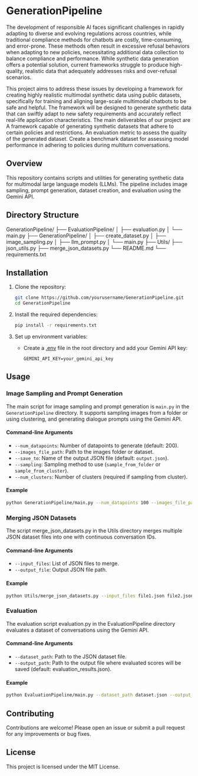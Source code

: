 # GenerationPipeline

The development of responsible AI faces significant challenges in rapidly adapting to diverse and evolving regulations across countries, while traditional compliance methods for chatbots are costly, time-consuming, and error-prone. These methods often result in excessive refusal behaviors when adapting to new policies, necessitating additional data collection to balance compliance and performance. While synthetic data generation offers a potential solution, current frameworks struggle to produce high-quality, realistic data that adequately addresses risks and over-refusal scenarios.

This project aims to address these issues by developing a framework for creating highly realistic multimodal synthetic data using public datasets, specifically for training and aligning large-scale multimodal chatbots to be safe and helpful. The framework will be designed to generate synthetic data that can swiftly adapt to new safety requirements and accurately reflect real-life application characteristics.
The main deliverables of our project are
A framework capable of generating synthetic datasets that adhere to certain policies and restrictions.
An evaluation metric to assess the quality of the generated dataset.
Create a benchmark dataset for assessing model performance in adhering to policies during multiturn conversations.


## Overview

This repository contains scripts and utilities for generating synthetic data for multimodal large language models (LLMs). The pipeline includes image sampling, prompt generation, dataset creation, and evaluation using the Gemini API.

## Directory Structure
GenerationPipeline/
├── EvaluationPipeline/
│ ├── evaluation.py
│ └── main.py
├── GenerationPipeline/
│ ├── create_dataset.py
│ ├── image_sampling.py
│ ├── llm_prompt.py
│ └── main.py
├── Utils/
├── json_utils.py
├── merge_json_datasets.py
└── README.md
└── requirements.txt


## Installation

1. Clone the repository:
    ```sh
    git clone https://github.com/yourusername/GenerationPipeline.git
    cd GenerationPipeline
    ```

2. Install the required dependencies:
    ```sh
    pip install -r requirements.txt
    ```

3. Set up environment variables:
    - Create a [.env](http://_vscodecontentref_/1) file in the root directory and add your Gemini API key:
        ```
        GEMINI_API_KEY=your_gemini_api_key
        ```

## Usage

### Image Sampling and Prompt Generation

The main script for image sampling and prompt generation is `main.py` in the `GenerationPipeline` directory. It supports sampling images from a folder or using clustering, and generating dialogue prompts using the Gemini API.

#### Command-line Arguments

- `--num_datapoints`: Number of datapoints to generate (default: 200).
- `--images_file_path`: Path to the images folder or dataset.
- `--save_to`: Name of the output JSON file (default: `output.json`).
- `--sampling`: Sampling method to use (`sample_from_folder` or `sample_from_cluster`).
- `--num_clusters`: Number of clusters (required if sampling from cluster).

#### Example

```sh
python GenerationPipeline/main.py --num_datapoints 100 --images_file_path ./images --save_to output.json --sampling sample_from_folder
```

### Merging JSON Datasets
The script merge_json_datasets.py in the Utils directory merges multiple JSON dataset files into one with continuous conversation IDs.

#### Command-line Arguments
- `--input_files`: List of JSON files to merge.
- `--output_file`: Output JSON file path.

#### Example
```sh
python Utils/merge_json_datasets.py --input_files file1.json file2.json --output_file merged_output.json
```
### Evaluation
The evaluation script evaluation.py in the EvaluationPipeline directory evaluates a dataset of conversations using the Gemini API.

#### Command-line Arguments
- `--dataset_path`: Path to the JSON dataset file.
- `--output_path`: Path to the output file where evaluated scores will be saved (default: evaluation_results.json).

#### Example
```sh
python EvaluationPipeline/main.py --dataset_path dataset.json --output_path evaluation_results.json
```

## Contributing
Contributions are welcome! Please open an issue or submit a pull request for any improvements or bug fixes.

## License
This project is licensed under the MIT License.